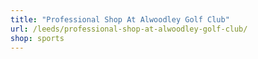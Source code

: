 ```yaml
---
title: "Professional Shop At Alwoodley Golf Club"
url: /leeds/professional-shop-at-alwoodley-golf-club/
shop: sports
---
```


